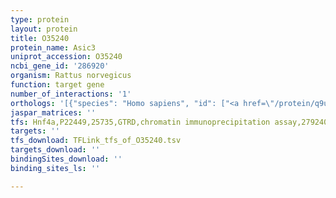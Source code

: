 ```yaml
---
type: protein
layout: protein
title: O35240
protein_name: Asic3
uniprot_accession: O35240
ncbi_gene_id: '286920'
organism: Rattus norvegicus
function: target gene
number_of_interactions: '1'
orthologs: '[{"species": "Homo sapiens", "id": ["<a href=\"/protein/q9uhc3\">Q9UHC3</a>"]}, {"species": "Mus musculus", "id": ["<a href=\"/protein/q6x1y6\">Q6X1Y6</a>"]}, {"species": "Caenorhabditis elegans", "id": ["<a href=\"/protein/g5egi5\">G5EGI5</a>", "<a href=\"/protein/p91103\">P91103</a>", "<a href=\"/protein/p91102\">P91102</a>"]}]'
jaspar_matrices: ''
tfs: Hnf4a,P22449,25735,GTRD,chromatin immunoprecipitation assay,27924024%5Buid%5D,No
targets: ''
tfs_download: TFLink_tfs_of_O35240.tsv
targets_download: ''
bindingSites_download: ''
binding_sites_ls: ''

---
```

